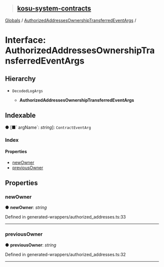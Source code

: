 > ## [kosu-system-contracts](../README.md)

[Globals](../globals.md) / [AuthorizedAddressesOwnershipTransferredEventArgs](authorizedaddressesownershiptransferredeventargs.md) /

# Interface: AuthorizedAddressesOwnershipTransferredEventArgs

## Hierarchy

-   `DecodedLogArgs`

    -   **AuthorizedAddressesOwnershipTransferredEventArgs**

## Indexable

● \[■&#x60; argName&#x60;: _string_\]: `ContractEventArg`

### Index

#### Properties

-   [newOwner](authorizedaddressesownershiptransferredeventargs.md#newowner)
-   [previousOwner](authorizedaddressesownershiptransferredeventargs.md#previousowner)

## Properties

### newOwner

● **newOwner**: _string_

Defined in generated-wrappers/authorized_addresses.ts:33

---

### previousOwner

● **previousOwner**: _string_

Defined in generated-wrappers/authorized_addresses.ts:32

---
